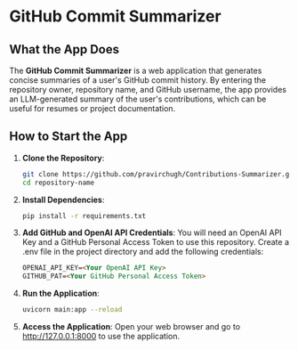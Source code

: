# GitHub Commit Summarizer

## What the App Does

The **GitHub Commit Summarizer** is a web application that generates concise summaries of a user's GitHub commit history. By entering the repository owner, repository name, and GitHub username, the app provides an LLM-generated summary of the user's contributions, which can be useful for resumes or project documentation.

## How to Start the App

1. **Clone the Repository**:
   ```bash
   git clone https://github.com/pravirchugh/Contributions-Summarizer.git
   cd repository-name
   ```
2. **Install Dependencies**:
    ```bash
    pip install -r requirements.txt
    ```
3. **Add GitHub and OpenAI API Credentials**:
    You will need an OpenAI API Key and a GitHub Personal Access Token to use this repository.
    Create a .env file in the project directory and add the following credentials:
    ```html
    OPENAI_API_KEY=<Your OpenAI API Key>
    GITHUB_PAT=<Your GitHub Personal Access Token>
    ```

4. **Run the Application**:
    ```bash
    uvicorn main:app --reload
    ```
5. **Access the Application**: 
    Open your web browser and go to http://127.0.0.1:8000 to use the application.
